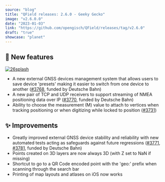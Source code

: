 ```yaml
---
source: "blog"
title: "QField releases: 2.6.0 - Geeky Gecko"
image: "v2.6.0.0"
date: "2023-01-03"
link: "https://github.com/opengisch/QField/releases/tag/v2.6.0"
draft: "true"
showcase: "planet"
---
```


<h2><g-emoji class="g-emoji" alias="rocket" fallback-src="https://github.githubassets.com/images/icons/emoji/unicode/1f680.png">🚀</g-emoji> New features</h2>
<p><a target="_blank" rel="noopener noreferrer nofollow" href="https://user-images.githubusercontent.com/1728657/210293870-240e45f9-29ca-4dab-a1b1-dd2c25664483.png"><img src="https://user-images.githubusercontent.com/1728657/210293870-240e45f9-29ca-4dab-a1b1-dd2c25664483.png" alt="26splash" style="max-width: 100%;"></a></p>
<ul>
<li>A new external GNSS devices management system that allows users to save device 'presets' making it easier to switch from one device to another (<a class="issue-link js-issue-link" data-error-text="Failed to load title" data-id="1509972930" data-permission-text="Title is private" data-url="https://github.com/opengisch/QField/issues/3768" data-hovercard-type="pull_request" data-hovercard-url="/opengisch/QField/pull/3768/hovercard" href="https://github.com/opengisch/QField/pull/3768">#3768</a>, funded by Deutsche Bahn)</li>
<li>A new pair of TCP and UDP receivers to support streaming of NMEA positioning data over IP (<a class="issue-link js-issue-link" data-error-text="Failed to load title" data-id="1510281687" data-permission-text="Title is private" data-url="https://github.com/opengisch/QField/issues/3770" data-hovercard-type="pull_request" data-hovercard-url="/opengisch/QField/pull/3770/hovercard" href="https://github.com/opengisch/QField/pull/3770">#3770</a>, funded by Deutsche Bahn)</li>
<li>Ability to choose the measurement (M) value to attach to vertices when tracking positioning or when digitizing while locked to position (<a class="issue-link js-issue-link" data-error-text="Failed to load title" data-id="1488109525" data-permission-text="Title is private" data-url="https://github.com/opengisch/QField/issues/3731" data-hovercard-type="pull_request" data-hovercard-url="/opengisch/QField/pull/3731/hovercard" href="https://github.com/opengisch/QField/pull/3731">#3731</a>)</li>
</ul>
<h2><g-emoji class="g-emoji" alias="sparkles" fallback-src="https://github.githubassets.com/images/icons/emoji/unicode/2728.png">✨</g-emoji> Improvements</h2>
<ul>
<li>Greatly improved external GNSS device stability and reliability with new automated tests acting as safeguards against future regressions (<a class="issue-link js-issue-link" data-error-text="Failed to load title" data-id="1510763542" data-permission-text="Title is private" data-url="https://github.com/opengisch/QField/issues/3771" data-hovercard-type="pull_request" data-hovercard-url="/opengisch/QField/pull/3771/hovercard" href="https://github.com/opengisch/QField/pull/3771">#3771</a>, <a class="issue-link js-issue-link" data-error-text="Failed to load title" data-id="1515054360" data-permission-text="Title is private" data-url="https://github.com/opengisch/QField/issues/3781" data-hovercard-type="pull_request" data-hovercard-url="/opengisch/QField/pull/3781/hovercard" href="https://github.com/opengisch/QField/pull/3781">#3781</a>, funded by Deutsche Bahn)</li>
<li>Points created on 3D layers are now always 3D (with Z set to NaN if missing)</li>
<li>Shortcut to go to a QR Code encoded point with the 'geo:' prefix when scanning through the search bar</li>
<li>Printing of map layouts and atlases on iOS now works</li>
</ul>
